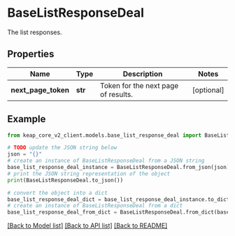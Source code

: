 # BaseListResponseDeal

The list responses.

## Properties

Name | Type | Description | Notes
------------ | ------------- | ------------- | -------------
**next_page_token** | **str** | Token for the next page of results. | [optional] 

## Example

```python
from keap_core_v2_client.models.base_list_response_deal import BaseListResponseDeal

# TODO update the JSON string below
json = "{}"
# create an instance of BaseListResponseDeal from a JSON string
base_list_response_deal_instance = BaseListResponseDeal.from_json(json)
# print the JSON string representation of the object
print(BaseListResponseDeal.to_json())

# convert the object into a dict
base_list_response_deal_dict = base_list_response_deal_instance.to_dict()
# create an instance of BaseListResponseDeal from a dict
base_list_response_deal_from_dict = BaseListResponseDeal.from_dict(base_list_response_deal_dict)
```
[[Back to Model list]](../README.md#documentation-for-models) [[Back to API list]](../README.md#documentation-for-api-endpoints) [[Back to README]](../README.md)


